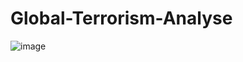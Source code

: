 # Global-Terrorism-Analyse
![image](https://github.com/Muthudinesh45/Global-Terrorism-Analyse/assets/164487203/3f509bc6-f293-4171-a841-72482c27e5c8)
